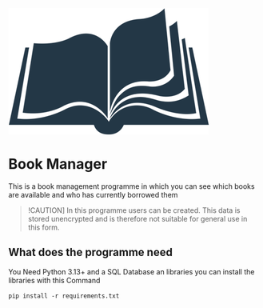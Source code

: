 ![Book Manager Logo](https://github.com/Melone155/Book-Manager/blob/main/Picture/Logo.png)

# Book Manager

This is a book management programme in which you can see which books are available and who has currently borrowed them

>!CAUTION]
>In this programme users can be created. This data is stored unencrypted and is therefore not suitable for general use in this form.

## What does the programme need

You Need Python 3.13+ and a SQL Database an libraries you can install the libraries with this Command

    pip install -r requirements.txt


